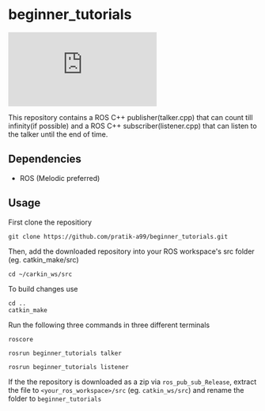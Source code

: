 # beginner_tutorials
[![GitHub license](https://badgen.net/github/license/Naereen/Strapdown.js)](LICENSE.md)

This repository contains a ROS C++ publisher(talker.cpp) that can count till infinity(if possible) and a ROS C++ subscriber(listener.cpp) that can listen to the talker until the end of time.

## Dependencies
* ROS (Melodic preferred)

## Usage

First clone the repositiory
```
git clone https://github.com/pratik-a99/beginner_tutorials.git
```
Then, add the downloaded repository into your ROS workspace's src folder (eg. catkin_make/src)
```
cd ~/carkin_ws/src
```
To build changes use
```
cd ..
catkin_make
```
Run the following three commands in three different terminals 
```
roscore
```
```
rosrun beginner_tutorials talker 
```
```
rosrun beginner_tutorials listener
```

If the the repository is downloaded as a zip via `ros_pub_sub_Release`, extract the file to `<your_ros_workspace>/src` (eg. `catkin_ws/src`) and rename the folder to `beginner_tutorials`
